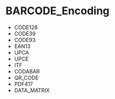 # BARCODE_Encoding

* CODE128
* CODE39
* CODE93
* EAN13
* UPCA
* UPCE
* ITF
* CODABAR
* QR_CODE
* PDF417
* DATA_MATRIX